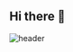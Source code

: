 ## Hi there 👋


![header](https://capsule-render.vercel.app/api?type=waving&color=gradient&height=300&section=header&text=Soy's%20Github&fontColor=8B4513)


<!--
**soysv/soysv** is a ✨ _special_ ✨ repository because its `README.md` (this file) appears on your GitHub profile.

Here are some ideas to get you started:

- 🔭 I’m currently working on ...
- 🌱 I’m currently learning ...
- 👯 I’m looking to collaborate on ...
- 🤔 I’m looking for help with ...
- 💬 Ask me about ...
- 📫 How to reach me: ...
- 😄 Pronouns: ...
- ⚡ Fun fact: ...
-->
